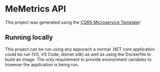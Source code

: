 # MeMetrics API
This project was generated using the [CQRS Microservice Template](https://github.com/thirschel/dotnet-cqrs-microservice-template)!

## Running locally

This project can be run using any apporach a normal .NET core application could be run (VS, VS Code, dotnet sdk) as well as using the Dockerfile to build an image.
The only requirement to provide environment variables to however the application is being run.
